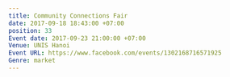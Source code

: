 ```yaml
---
title: Community Connections Fair
date: 2017-09-18 18:43:00 +07:00
position: 33
Event date: 2017-09-23 21:00:00 +07:00
Venue: UNIS Hanoi
Event URL: https://www.facebook.com/events/1302168716571925
Genre: market
---
```


